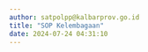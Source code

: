 ```yaml
---
author: satpolpp@kalbarprov.go.id
title: "SOP Kelembagaan"
date: 2024-07-24 04:31:10
---
```

<p></p>
<p></p>